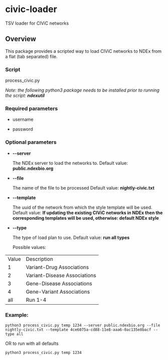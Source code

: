 # civic-loader
TSV loader for CIViC networks


## **Overview**

This package provides a scripted way to load CIViC networks to NDEx from a flat (tab separated) file.



### **Script**

process_civic.py

_Note: the following python3 package needs to be installed prior to running the script: **ndexutil**_

### **Required parameters**

* username


* password


### **Optional parameters**

* **--server**

   The NDEx server to load the networks to. Default value: **public.ndexbio.org**


* **--file**

   The name of the file to be processed Default value: **nightly-civic.txt**


* **--template**

   The uuid of the network from which the style template will be used.  Default value: **If updating the existing CIViC networks in NDEx then the corresponding templates will be used, otherwise: default NDEx style**


* **--type**

  The type of load plan to use. Default value: **run all types**

  Possible values:


<table>
  <tr>
    <td>Value</td>
    <td>Description</td>
  </tr>
  <tr>
    <td>1</td>
    <td>Variant-Drug Associations</td>
  </tr>
  <tr>
    <td>2</td>
    <td>Variant-Disease Associations</td>
  </tr>
  <tr>
    <td>3</td>
    <td>Gene-Disease Associations</td>
  </tr>
  <tr>
    <td>4</td>
    <td>Gene-Variant Associations</td>
  </tr>
  <tr>
    <td>all</td>
    <td>Run 1-4</td>
  </tr>
</table>



### Example:

```
python3 process_civic.py temp 1234 --server public.ndexbio.org --file nightly-civic.txt --template 4ce6075a-cd88-11e8-aaa6-0ac135e8bacf --type all

```

OR to run with all defaults

```
python3 process_civic.py temp 1234

```


